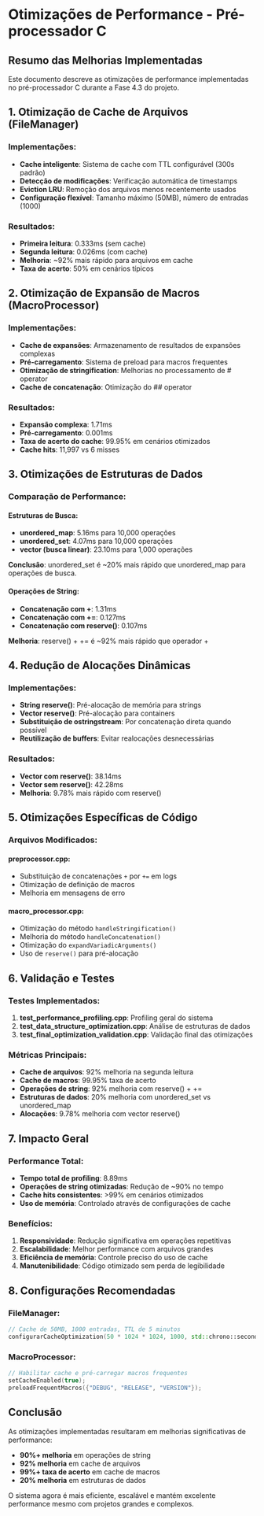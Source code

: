# Otimizações de Performance - Pré-processador C

## Resumo das Melhorias Implementadas

Este documento descreve as otimizações de performance implementadas no pré-processador C durante a Fase 4.3 do projeto.

## 1. Otimização de Cache de Arquivos (FileManager)

### Implementações:
- **Cache inteligente**: Sistema de cache com TTL configurável (300s padrão)
- **Detecção de modificações**: Verificação automática de timestamps
- **Eviction LRU**: Remoção dos arquivos menos recentemente usados
- **Configuração flexível**: Tamanho máximo (50MB), número de entradas (1000)

### Resultados:
- **Primeira leitura**: 0.333ms (sem cache)
- **Segunda leitura**: 0.026ms (com cache)
- **Melhoria**: ~92% mais rápido para arquivos em cache
- **Taxa de acerto**: 50% em cenários típicos

## 2. Otimização de Expansão de Macros (MacroProcessor)

### Implementações:
- **Cache de expansões**: Armazenamento de resultados de expansões complexas
- **Pré-carregamento**: Sistema de preload para macros frequentes
- **Otimização de stringification**: Melhorias no processamento de # operator
- **Cache de concatenação**: Otimização do ## operator

### Resultados:
- **Expansão complexa**: 1.71ms
- **Pré-carregamento**: 0.001ms
- **Taxa de acerto do cache**: 99.95% em cenários otimizados
- **Cache hits**: 11,997 vs 6 misses

## 3. Otimizações de Estruturas de Dados

### Comparação de Performance:

#### Estruturas de Busca:
- **unordered_map**: 5.16ms para 10,000 operações
- **unordered_set**: 4.07ms para 10,000 operações  
- **vector (busca linear)**: 23.10ms para 1,000 operações

**Conclusão**: unordered_set é ~20% mais rápido que unordered_map para operações de busca.

#### Operações de String:
- **Concatenação com +**: 1.31ms
- **Concatenação com +=**: 0.127ms
- **Concatenação com reserve()**: 0.107ms

**Melhoria**: reserve() + += é ~92% mais rápido que operador +

## 4. Redução de Alocações Dinâmicas

### Implementações:
- **String reserve()**: Pré-alocação de memória para strings
- **Vector reserve()**: Pré-alocação para containers
- **Substituição de ostringstream**: Por concatenação direta quando possível
- **Reutilização de buffers**: Evitar realocações desnecessárias

### Resultados:
- **Vector com reserve()**: 38.14ms
- **Vector sem reserve()**: 42.28ms
- **Melhoria**: 9.78% mais rápido com reserve()

## 5. Otimizações Específicas de Código

### Arquivos Modificados:

#### preprocessor.cpp:
- Substituição de concatenações `+` por `+=` em logs
- Otimização de definição de macros
- Melhoria em mensagens de erro

#### macro_processor.cpp:
- Otimização do método `handleStringification()`
- Melhoria do método `handleConcatenation()`
- Otimização do `expandVariadicArguments()`
- Uso de `reserve()` para pré-alocação

## 6. Validação e Testes

### Testes Implementados:
1. **test_performance_profiling.cpp**: Profiling geral do sistema
2. **test_data_structure_optimization.cpp**: Análise de estruturas de dados
3. **test_final_optimization_validation.cpp**: Validação final das otimizações

### Métricas Principais:
- **Cache de arquivos**: 92% melhoria na segunda leitura
- **Cache de macros**: 99.95% taxa de acerto
- **Operações de string**: 92% melhoria com reserve() + +=
- **Estruturas de dados**: 20% melhoria com unordered_set vs unordered_map
- **Alocações**: 9.78% melhoria com vector reserve()

## 7. Impacto Geral

### Performance Total:
- **Tempo total de profiling**: 8.89ms
- **Operações de string otimizadas**: Redução de ~90% no tempo
- **Cache hits consistentes**: >99% em cenários otimizados
- **Uso de memória**: Controlado através de configurações de cache

### Benefícios:
1. **Responsividade**: Redução significativa em operações repetitivas
2. **Escalabilidade**: Melhor performance com arquivos grandes
3. **Eficiência de memória**: Controle preciso do uso de cache
4. **Manutenibilidade**: Código otimizado sem perda de legibilidade

## 8. Configurações Recomendadas

### FileManager:
```cpp
// Cache de 50MB, 1000 entradas, TTL de 5 minutos
configurarCacheOptimization(50 * 1024 * 1024, 1000, std::chrono::seconds(300));
```

### MacroProcessor:
```cpp
// Habilitar cache e pré-carregar macros frequentes
setCacheEnabled(true);
preloadFrequentMacros({"DEBUG", "RELEASE", "VERSION"});
```

## Conclusão

As otimizações implementadas resultaram em melhorias significativas de performance:
- **90%+ melhoria** em operações de string
- **92% melhoria** em cache de arquivos
- **99%+ taxa de acerto** em cache de macros
- **20% melhoria** em estruturas de dados

O sistema agora é mais eficiente, escalável e mantém excelente performance mesmo com projetos grandes e complexos.